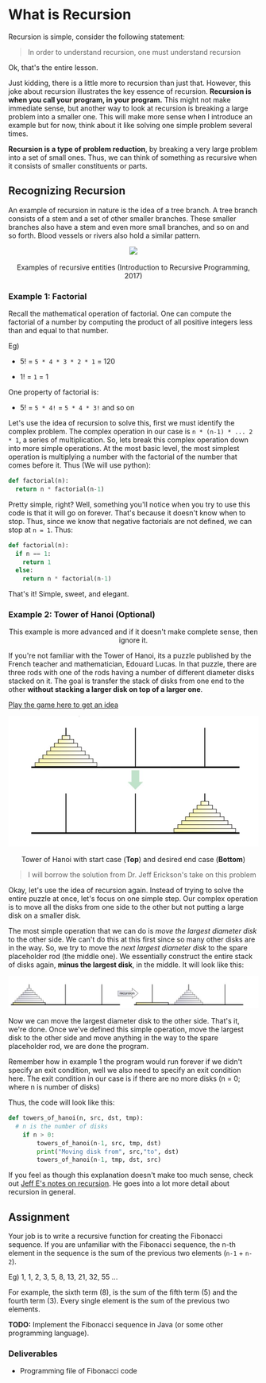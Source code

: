 # What is Recursion

Recursion is simple, consider the following statement:

> In order to understand recursion, one must understand recursion

Ok, that's the entire lesson.

Just kidding, there is a little more to recursion than just that. However, this joke about recursion illustrates the key essence of recursion. **Recursion is when you call your program, in your program.** This might not make immediate sense, but another way to look at recursion is breaking a large problem into a smaller one. This will make more sense when I introduce an example but for now, think about it like solving one simple problem several times.

**Recursion is a type of problem reduction**, by breaking a very large problem into a set of small ones. Thus, we can think of something as recursive when it consists of smaller constituents or parts.

## Recognizing Recursion
An example of recursion in nature is the idea of a tree branch. A tree branch consists of a stem and a set of other smaller branches. These smaller branches also have a stem and even more small branches, and so on and so forth. Blood vessels or rivers also hold a similar pattern.

<p align="center">
<img src="https://learning.oreilly.com/library/view/introduction-to-recursive/9781351647175/images/fig1_1.jpg" />
</p>
<p align="center">Examples of recursive entities <a>(Introduction to Recursive Programming, 2017)</a></p>



### Example 1: Factorial
Recall the  mathematical operation of factorial. One can compute the factorial of a number by computing the product of all positive integers less than and equal to that number.

Eg)  
* 5! = `5 * 4 * 3 * 2 * 1` = 120

* 1! = `1` = 1

One property of factorial is:
* 5! = `5 * 4!` = `5 * 4 * 3!` and so on

Let's use the idea of recursion to solve this, first we must identify the complex problem. The complex operation in our case is `n * (n-1) * ... 2 * 1`, a series of multiplication.
So, lets break this complex operation down into more simple operations. At the most basic level, the most simplest operation is multiplying a number with the factorial of the number that comes before it. Thus (We will use python):

```py
def factorial(n):
  return n * factorial(n-1)
```

Pretty simple, right? Well, something you'll notice when you try to use this code is that it will go on forever. That's because it doesn't know when to stop. Thus, since we know that negative factorials are not defined, we can stop at `n = 1`. Thus:

```py
def factorial(n):
  if n == 1:
    return 1
  else:
    return n * factorial(n-1)
```

That's it! Simple, sweet, and elegant.

### Example 2: Tower of Hanoi (Optional)
<p align="center">This example is more advanced and if it doesn't make complete sense, then ignore it.</p>

If you're not familiar with the Tower of Hanoi, its a puzzle published by the French teacher and mathematician, Edouard Lucas. In that puzzle, there are three rods with one of the rods having a number of different diameter disks stacked on it. The goal is transfer the stack of disks from one end to the other **without stacking a larger disk on top of a larger one**.

[Play the game here to get an idea](https://www.mathsisfun.com/games/towerofhanoi.html)

<p align="center">
<img src="hanoi_tower.JPG" />
</p>
<p align="center">Tower of Hanoi with start case (<b>Top</b>) and desired end case (<b>Bottom</b>)</p>

> I will borrow the solution from Dr. Jeff Erickson's take on this problem

Okay, let's use the idea of recursion again. Instead of trying to solve the entire puzzle at once, let's focus on one simple step. Our complex operation is to move all the disks from one side to the other but not putting a large disk on a smaller disk.

The most simple operation that we can do is *move the largest diameter disk* to the other side. We can't do this at this first since so many other disks are in the way. So, we try to move the *next largest diameter disk* to the spare placeholder rod (the middle one). We essentially construct the entire stack of disks again, **minus the largest disk**, in the middle. It will look like this:

<p align="center">
<img src="part 1.JPG" />
</p>

Now we can move the largest diameter disk to the other side. That's it, we're done. Once we've defined this simple operation, move the largest disk to the other side and move anything in the way to the spare placeholder rod, we are done the program.

Remember how in example 1 the program would run forever if we didn't specify an exit condition, well we also need to specify an exit condition here. The exit condition in our case is if there are no more disks (n = 0; where n is number of disks)

Thus, the code will look like this:

```py
def towers_of_hanoi(n, src, dst, tmp):
  # n is the number of disks
    if n > 0:
        towers_of_hanoi(n-1, src, tmp, dst)
        print("Moving disk from", src,"to", dst)
        towers_of_hanoi(n-1, tmp, dst, src)
```



If you feel as though this explanation doesn't make too much sense, check out [Jeff E's notes on recursion](http://jeffe.cs.illinois.edu/teaching/algorithms/book/01-recursion.pdf). He goes into a lot more detail about recursion in general.

## Assignment
Your job is to write a recursive function for creating the Fibonacci sequence. If you are unfamiliar with the Fibonacci sequence, the n-th element in the sequence is the sum of the previous two elements (`n-1` + `n-2`).

Eg) 1, 1, 2, 3, 5, 8, 13, 21, 32, 55 ...

For example, the sixth term (8), is the sum of the fifth term (5) and the fourth term (3). Every single element is the sum of the previous two elements.

**TODO:** Implement the Fibonacci sequence in Java (or some other programming language).

### Deliverables
* Programming file of Fibonacci code
